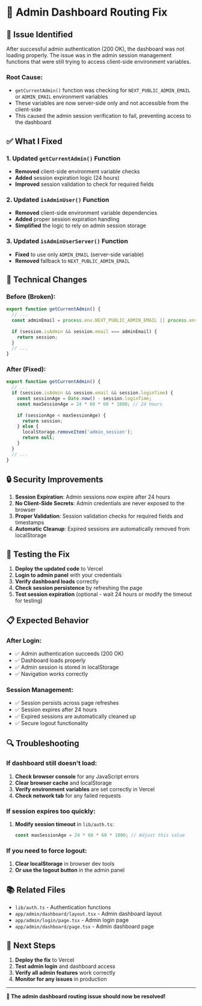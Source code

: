 # 🔧 Admin Dashboard Routing Fix

## 🚨 **Issue Identified**

After successful admin authentication (200 OK), the dashboard was not loading properly. The issue was in the admin session management functions that were still trying to access client-side environment variables.

### **Root Cause:**
- `getCurrentAdmin()` function was checking for `NEXT_PUBLIC_ADMIN_EMAIL` or `ADMIN_EMAIL` environment variables
- These variables are now server-side only and not accessible from the client-side
- This caused the admin session verification to fail, preventing access to the dashboard

## ✅ **What I Fixed**

### **1. Updated `getCurrentAdmin()` Function**
- **Removed** client-side environment variable checks
- **Added** session expiration logic (24 hours)
- **Improved** session validation to check for required fields

### **2. Updated `isAdminUser()` Function**
- **Removed** client-side environment variable dependencies
- **Added** proper session expiration handling
- **Simplified** the logic to rely on admin session storage

### **3. Updated `isAdminUserServer()` Function**
- **Fixed** to use only `ADMIN_EMAIL` (server-side variable)
- **Removed** fallback to `NEXT_PUBLIC_ADMIN_EMAIL`

## 🔧 **Technical Changes**

### **Before (Broken):**
```typescript
export function getCurrentAdmin() {
  // ...
  const adminEmail = process.env.NEXT_PUBLIC_ADMIN_EMAIL || process.env.ADMIN_EMAIL;
  
  if (session.isAdmin && session.email === adminEmail) {
    return session;
  }
  // ...
}
```

### **After (Fixed):**
```typescript
export function getCurrentAdmin() {
  // ...
  if (session.isAdmin && session.email && session.loginTime) {
    const sessionAge = Date.now() - session.loginTime;
    const maxSessionAge = 24 * 60 * 60 * 1000; // 24 hours
    
    if (sessionAge < maxSessionAge) {
      return session;
    } else {
      localStorage.removeItem('admin_session');
      return null;
    }
  }
  // ...
}
```

## 🔒 **Security Improvements**

1. **Session Expiration**: Admin sessions now expire after 24 hours
2. **No Client-Side Secrets**: Admin credentials are never exposed to the browser
3. **Proper Validation**: Session validation checks for required fields and timestamps
4. **Automatic Cleanup**: Expired sessions are automatically removed from localStorage

## 🧪 **Testing the Fix**

1. **Deploy the updated code** to Vercel
2. **Login to admin panel** with your credentials
3. **Verify dashboard loads** correctly
4. **Check session persistence** by refreshing the page
5. **Test session expiration** (optional - wait 24 hours or modify the timeout for testing)

## 📋 **Expected Behavior**

### **After Login:**
- ✅ Admin authentication succeeds (200 OK)
- ✅ Dashboard loads properly
- ✅ Admin session is stored in localStorage
- ✅ Navigation works correctly

### **Session Management:**
- ✅ Session persists across page refreshes
- ✅ Session expires after 24 hours
- ✅ Expired sessions are automatically cleaned up
- ✅ Secure logout functionality

## 🔍 **Troubleshooting**

### **If dashboard still doesn't load:**

1. **Check browser console** for any JavaScript errors
2. **Clear browser cache** and localStorage
3. **Verify environment variables** are set correctly in Vercel
4. **Check network tab** for any failed requests

### **If session expires too quickly:**

1. **Modify session timeout** in `lib/auth.ts`:
   ```typescript
   const maxSessionAge = 24 * 60 * 60 * 1000; // Adjust this value
   ```

### **If you need to force logout:**

1. **Clear localStorage** in browser dev tools
2. **Or use the logout button** in the admin panel

## 📚 **Related Files**

- `lib/auth.ts` - Authentication functions
- `app/admin/dashboard/layout.tsx` - Admin dashboard layout
- `app/admin/login/page.tsx` - Admin login page
- `app/admin/dashboard/page.tsx` - Admin dashboard page

## 🚀 **Next Steps**

1. **Deploy the fix** to Vercel
2. **Test admin login** and dashboard access
3. **Verify all admin features** work correctly
4. **Monitor for any issues** in production

---

**🎉 The admin dashboard routing issue should now be resolved!**
